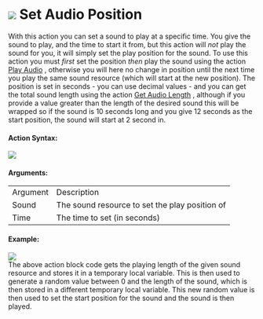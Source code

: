 #  ![](https://gms.magecorn.com/Manual/assets/Images/Scripting_Reference/Drag_And_Drop/Reference/Audio/i_Audio_Set_Audio_Position.png) Set Audio Position

With this action you can set a sound to play at a specific time. You
give the sound to play, and the time to start it from, but this action
will *not* play the sound for you, it will simply set the play position
for the sound. To use this action you must *first* set the position
*then* play the sound using the action [Play Audio](Play_Audio) ,
otherwise you will here no change in position until the next time you
play the same sound resource (which will start at the new position). The
position is set in seconds - you can use decimal values - and you can
get the total sound length using the action [Get Audio
Length](Get_Audio_Length) , although if you provide a value greater
than the length of the desired sound this will be wrapped so if the
sound is 10 seconds long and you give 12 seconds as the start position,
the sound will start at 2 second in.

#### Action Syntax:

  
![](https://gms.magecorn.com/Manual/assets/Images/Scripting_Reference/Drag_And_Drop/Reference/Audio/a_Audio_Set_Audio_Position.png)  

#### Arguments:

|          |                                                |
|----------|------------------------------------------------|
| Argument | Description                                    |
| Sound    | The sound resource to set the play position of |
| Time     | The time to set (in seconds)                   |

#### Example:

  
![](https://gms.magecorn.com/Manual/assets/Images/Scripting_Reference/Drag_And_Drop/Reference/Audio/e_Audio_Get_Audio_Length.png)  
The above action block code gets the playing length of the given sound
resource and stores it in a temporary local variable. This is then used
to generate a random value between 0 and the length of the sound, which
is then stored in a different temporary local variable. This new random
value is then used to set the start position for the sound and the sound
is then played.
